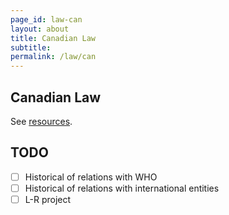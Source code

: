 ```yaml
---
page_id: law-can
layout: about
title: Canadian Law
subtitle:
permalink: /law/can
---
```


## Canadian Law

See [resources](/law/can/resources).


## TODO
  - [ ] Historical of relations with WHO
  - [ ] Historical of relations with international entities
  - [ ] L-R project
